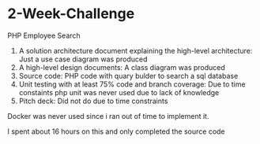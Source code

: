 # 2-Week-Challenge
PHP Employee Search
1.	A solution architecture document explaining the high-level architecture:
  Just a use case diagram was produced
2.	A high-level design documents:
  A class diagram was produced
3.	Source code:
  PHP code with quary bulder to search a sql database
4.	Unit testing with at least 75% code and branch coverage:
  Due to time constaints php unit was never used due to lack of knowledge
5.	Pitch deck:
  Did not do due to time constraints

Docker was never used since i ran out of time to implement it.

I spent about 16 hours on this and only completed the source code
